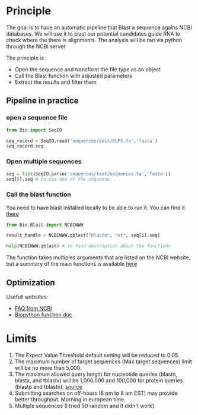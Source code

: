 # Principle
The goal is to have an automatic pipeline that Blast a sequence agains NCBI databases.
We will use it to blast our potential candidates guide RNA to check where the there is alignments.
The analysis will be ran via python through the NCBI server

The principle is : 

- Open the sequence and transform the file type as an object 
- Call the Blast function with adjusted parameters
- Extract the results and filter them 

## Pipeline in practice
### open a sequence file
```python
from Bio import SeqIO 

seq_record = SeqIO.read('sequences/test/ELF3.fa','fasta')
seq_record.seq 
```
### Open multiple sequences
```python
seq = list(SeqIO.parse('sequences/test/sequences.fa','fasta'))
seq[0].seq # to see one of the sequence
```
### Call the blast function
You need to have blast installed locally to be able to run it. You can find it [there](https://ftp.ncbi.nlm.nih.gov/blast/executables/blast+/LATEST/)

```python
from Bio.Blast import NCBIWWW

result_handle = NCBIWWW.qblast("blastn", "nt", seq[i].seq)

help(NCBIWWW.qblast) # to find description about the functions

```

The function takes multiples arguments that are listed on the NCBI website, but a summary of the main functions is available [here](https://biopython-tutorial.readthedocs.io/en/latest/notebooks/07%20-%20Blast.html#Running-BLAST-over-the-Internet)


## Optimization 
Usefull websites:
- [FAQ from NCBI](https://blast.ncbi.nlm.nih.gov/Blast.cgi?CMD=Web&PAGE_TYPE=BlastDocs&DOC_TYPE=FAQ#entrez)
- [Biopython function doc](https://biopython.org/docs/1.75/api/Bio.Blast.NCBIWWW.html)


# Limits
1.  The Expect Value Threshold default setting will be reduced to 0.05.
2.  The maximum number of target sequences (Max target sequences) limit will be no more than 5,000.
3.  The maximum allowed query length for nucleotide queries (blastn, blastx, and tblastx) will be 1,000,000 and 100,000 for protein queries (blastp and tblastn).
[source](https://ncbiinsights.ncbi.nlm.nih.gov/2020/06/18/new-blast-settings/)
4. Submitting searches on off-hours (8 pm to 8 am EST) may provide better throughput. Morning in european time. 
5. Multiple sequences (I tried 50 random and it didn't work)
